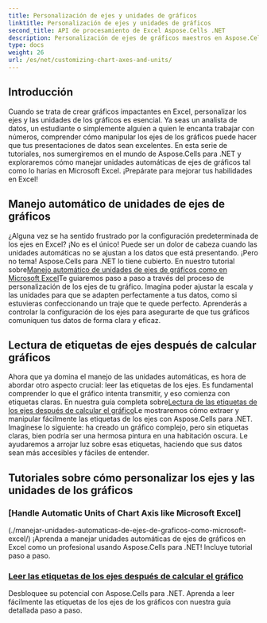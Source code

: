 ```yaml
---
title: Personalización de ejes y unidades de gráficos
linktitle: Personalización de ejes y unidades de gráficos
second_title: API de procesamiento de Excel Aspose.Cells .NET
description: Personalización de ejes de gráficos maestros en Aspose.Cells para .NET con tutoriales sencillos. Aprenda a manejar unidades automáticas y a leer etiquetas de ejes como un profesional de Excel.
type: docs
weight: 26
url: /es/net/customizing-chart-axes-and-units/
---
```

## Introducción

Cuando se trata de crear gráficos impactantes en Excel, personalizar los ejes y las unidades de los gráficos es esencial. Ya seas un analista de datos, un estudiante o simplemente alguien a quien le encanta trabajar con números, comprender cómo manipular los ejes de los gráficos puede hacer que tus presentaciones de datos sean excelentes. En esta serie de tutoriales, nos sumergiremos en el mundo de Aspose.Cells para .NET y exploraremos cómo manejar unidades automáticas de ejes de gráficos tal como lo harías en Microsoft Excel. ¡Prepárate para mejorar tus habilidades en Excel!

## Manejo automático de unidades de ejes de gráficos

 ¿Alguna vez se ha sentido frustrado por la configuración predeterminada de los ejes en Excel? ¡No es el único! Puede ser un dolor de cabeza cuando las unidades automáticas no se ajustan a los datos que está presentando. ¡Pero no tema! Aspose.Cells para .NET lo tiene cubierto. En nuestro tutorial sobre[Manejo automático de unidades de ejes de gráficos como en Microsoft Excel](./handle-automatic-units-of-chart-axis-like-microsoft-excel/)Te guiaremos paso a paso a través del proceso de personalización de los ejes de tu gráfico. Imagina poder ajustar la escala y las unidades para que se adapten perfectamente a tus datos, como si estuvieras confeccionando un traje que te quede perfecto. Aprenderás a controlar la configuración de los ejes para asegurarte de que tus gráficos comuniquen tus datos de forma clara y eficaz.

## Lectura de etiquetas de ejes después de calcular gráficos

 Ahora que ya domina el manejo de las unidades automáticas, es hora de abordar otro aspecto crucial: leer las etiquetas de los ejes. Es fundamental comprender lo que el gráfico intenta transmitir, y eso comienza con etiquetas claras. En nuestra guía completa sobre[Lectura de las etiquetas de los ejes después de calcular el gráfico](./read-axis-labels-after-calculating-chart/)Le mostraremos cómo extraer y manipular fácilmente las etiquetas de los ejes con Aspose.Cells para .NET. Imagínese lo siguiente: ha creado un gráfico complejo, pero sin etiquetas claras, bien podría ser una hermosa pintura en una habitación oscura. Le ayudaremos a arrojar luz sobre esas etiquetas, haciendo que sus datos sean más accesibles y fáciles de entender.

## Tutoriales sobre cómo personalizar los ejes y las unidades de los gráficos
### [Handle Automatic Units of Chart Axis like Microsoft Excel]
(./manejar-unidades-automaticas-de-ejes-de-graficos-como-microsoft-excel/)
¡Aprenda a manejar unidades automáticas de ejes de gráficos en Excel como un profesional usando Aspose.Cells para .NET! Incluye tutorial paso a paso.
### [Leer las etiquetas de los ejes después de calcular el gráfico](./read-axis-labels-after-calculating-chart/)
Desbloquee su potencial con Aspose.Cells para .NET. Aprenda a leer fácilmente las etiquetas de los ejes de los gráficos con nuestra guía detallada paso a paso.